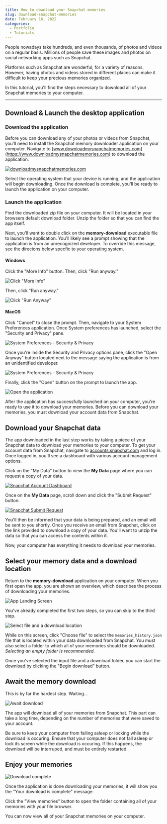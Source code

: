 ```yaml
---
title: How to download your Snapchat memories
slug: download-snapchat-memories
date: February 16, 2022
categories: 
  - Portfolio
  - Tutorials
---
```


People nowadays take hundreds, and even thousands, of photos and videos on a regular basis. Millions of people save these images and photos on social networking apps such as Snapchat.


Platforms such as Snapchat are wonderful, for a variety of reasons. However, having photos and videos stored in different places can make it difficult to keep your precious memories organized.

<!--more-->

In this tutorial, you'll find the steps necessary to download all of your Snapchat memories to your computer.

<!-- ### Table of Contents
1. Download & Launch the application
   1. Download the application
   2. Launch the application
2. Download your Snapchat data
3. Select your memory data and a download location
4. Await your download
5. Enjoy your memories -->

---

## Download & Launch the desktop application

### Download the application

Before you can download any of your photos or videos from Snapchat, you'll need to install the Snapchat memory downloader application on your computer. Navigate to [www.downloadmysnapchatmemories.com](https://www.downloadmysnapchatmemories.com) to download the application.

[![downloadmysnapchatmemories.com](/blog-images/memory-download/memory-downloader-site.png)](https://www.downloadmysnapchatmemories.com)

Select the operating system that your device is running, and the application will begin downloading. Once the download is complete, you'll be ready to launch the application on your computer.

### Launch the application

Find the downloaded zip file on your computer. It will be located in your browsers default download folder. Unzip the folder so that you can find the app itself.

<!-- TODO: DELETE OR USE -->
<!-- ![Unzip Memory Downloader application](/blog-images/memory-download/unzip-memory-downloader.gif) -->

Next, you'll want to double click on the **memory-download** executable file to launch the application. You'll likely see a prompt showing that the application is from an unrecognized developer. To override this message, see the direcions below specfic to your operating system.

#### Windows

Click the "More Info" button. Then, click "Run anyway."

![Click "More Info"](/blog-images/memory-download/windows-protected-1.PNG)

Then, click "Run anyway."

![Click "Run Anyway"](/blog-images/memory-download/windows-protected-2.PNG)

<!-- TODO: change this to something like below, so it has images side-by-side on larger displays -->
<!-- Click the "More Info" button. Then, click "Run anyway."

<div align="center" class="grid md:grid-cols-2">
  <div class="md:col-span-1">
    <img src="/blog-images/memory-download/windows-protected-1.PNG">
  </div>
  <div class="md:col-span-1">
    <img src="/blog-images/memory-download/windows-protected-2.PNG">
  </div>
</div> -->

<!-- 
| ![Click "More Info"](/blog-images/memory-download/windows-protected-1.PNG) | ![Click "Run Anyway"](/blog-images/memory-download/windows-protected-2.PNG) |
| -- | -- |
| | | -->

#### MacOS

Click "Cancel" to close the prompt. Then, navigate to your System Preferences application. Once System preferences has launched, select the "Security and Privacy" pane.

![System Preferences - Security & Privacy](/blog-images/memory-download/system-preferences-security-privacy.png)

Once you're inside the Security and Privacy options pane, click the "Open Anyway" button located next to the message saying the application is from an unidentified developer.

![System Preferences - Security & Privacy](/blog-images/memory-download/system-preferences-open-anyway.png)

Finally, click the "Open" button on the prompt to launch the app.

<!-- <div align="center">
  <img src="/blog-images/memory-download/open.png" alt="Click open" width="25%" height="auto" />
</div> -->
![Open the application](/blog-images/memory-download/open.png)

After the application has successfully launched on your computer, you're ready to use it to download your memories. Before you can download your memories, you must download your account data from Snapchat.

## Download your Snapchat data

The app downloaded in the last step works by taking a piece of your Snapchat data to download your memories to your computer. To get your account data from Snapchat, navigate to [accounts.snapchat.com](http://accounts.snapchat.com) and log in. Once logged in, you'll see a dashboard with various account management options.

Click on the "My Data" button to view the **My Data** page where you can request a copy of your data.

[![Snapchat Account Dashboard](/blog-images/memory-download/snapchat-account-dashboard.png)](http://accounts.snapchat.com/accounts/welcome)

Once on the **My Data** page, scroll down and click the "Submit Request" button.

[![Snapchat Submit Request](/blog-images/memory-download/snapchat-submit-request.png)](http://accounts.snapchat.com/accounts/downloadmydata)

You'll then be informed that your data is being prepared, and an email will be sent to you shortly. Once you receive an email from Snapchat, click on the link provided to download a copy of your data. You'll want to unzip the data so that you can access the contents within it.

Now, your computer has everything it needs to download your memories.

## Select your memory data and a download location

Return to the **memory-download** application on your computer. When you first open the app, you are shown an overview, which describes the process of downloading your memories.

![App Landing Screen](/blog-images/memory-download/app-screen-0.png)

You've already completed the first two steps, so you can skip to the third step.

![Select file and a download location](/blog-images/memory-download/app-screen-3.png)

While on this screen, click "Choose file" to select the `memories_history.json` file that is located within your data downloaded from Snapchat. You must also select a folder to which all of your memories should be downloaded. *Selecting an empty folder is recommended.*

<!-- #### Advanced options

You may click the "Additional settings" button to view more advanced download options. More information can be found by hovering over the options themselves. -->


Once you've selected the input file and a download folder, you can start the download by clicking the "Begin download" button.

## Await the memory download

This is by far the hardest step. Waiting...

![Await download](/blog-images/memory-download/app-screen-4.png)

The app will download all of your memories from Snapchat. This part can take a long time, depending on the number of memories that were saved to your account.

Be sure to keep your computer from falling asleep or locking while the download is occuring.
Ensure that your computer does not fall asleep or lock its screen while the download is occuring. If this happens, the download will be interruped, and must be entirely restarted.

## Enjoy your memories

![Download complete](/blog-images/memory-download/app-screen-5.png)

Once the application is done downloading your memories, it will show you the "Your download is complete" message.

Click the "View memories" button to open the folder containing all of your memories with your file browser.

You can now view all of your Snapchat memories on your computer.
